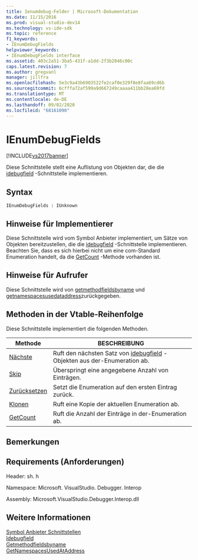 ```yaml
---
title: Ienumdebug-Felder | Microsoft-Dokumentation
ms.date: 11/15/2016
ms.prod: visual-studio-dev14
ms.technology: vs-ide-sdk
ms.topic: reference
f1_keywords:
- IEnumDebugFields
helpviewer_keywords:
- IEnumDebugFields interface
ms.assetid: 403c2a51-3ba5-431f-a1dd-2f3b2046c00c
caps.latest.revision: 7
ms.author: gregvanl
manager: jillfra
ms.openlocfilehash: 5e3c9a43b6903522fe2caf0e329f8e8faa69cd6b
ms.sourcegitcommit: 6cfffa72af599a9d667249caaaa411bb28ea69fd
ms.translationtype: MT
ms.contentlocale: de-DE
ms.lasthandoff: 09/02/2020
ms.locfileid: "68161090"
---
```

# <a name="ienumdebugfields"></a>IEnumDebugFields
[!INCLUDE[vs2017banner](../../../includes/vs2017banner.md)]

Diese Schnittstelle stellt eine Auflistung von Objekten dar, die die [idebugfield](../../../extensibility/debugger/reference/idebugfield.md) -Schnittstelle implementieren.  
  
## <a name="syntax"></a>Syntax  
  
```  
IEnumDebugFields : IUnknown  
```  
  
## <a name="notes-for-implementers"></a>Hinweise für Implementierer  
 Diese Schnittstelle wird vom Symbol Anbieter implementiert, um Sätze von Objekten bereitzustellen, die die [idebugfield](../../../extensibility/debugger/reference/idebugfield.md) -Schnittstelle implementieren. Beachten Sie, dass es sich hierbei nicht um eine com-Standard Enumeration handelt, da die [GetCount](../../../extensibility/debugger/reference/ienumdebugfields-getcount.md) -Methode vorhanden ist.  
  
## <a name="notes-for-callers"></a>Hinweise für Aufrufer  
 Diese Schnittstelle wird von [getmethodfieldsbyname](../../../extensibility/debugger/reference/idebugsymbolprovider-getmethodfieldsbyname.md) und [getnamespacesusedataddress](../../../extensibility/debugger/reference/idebugsymbolprovider-getnamespacesusedataddress.md)zurückgegeben.  
  
## <a name="methods-in-vtable-order"></a>Methoden in der Vtable-Reihenfolge  
 Diese Schnittstelle implementiert die folgenden Methoden.  
  
|Methode|BESCHREIBUNG|  
|------------|-----------------|  
|[Nächste](../../../extensibility/debugger/reference/ienumdebugfields-next.md)|Ruft den nächsten Satz von [idebugfield](../../../extensibility/debugger/reference/idebugfield.md) -Objekten aus der-Enumeration ab.|  
|[Skip](../../../extensibility/debugger/reference/ienumdebugfields-skip.md)|Überspringt eine angegebene Anzahl von Einträgen.|  
|[Zurücksetzen](../../../extensibility/debugger/reference/ienumdebugfields-reset.md)|Setzt die Enumeration auf den ersten Eintrag zurück.|  
|[Klonen](../../../extensibility/debugger/reference/ienumdebugfields-clone.md)|Ruft eine Kopie der aktuellen Enumeration ab.|  
|[GetCount](../../../extensibility/debugger/reference/ienumdebugfields-getcount.md)|Ruft die Anzahl der Einträge in der-Enumeration ab.|  
  
## <a name="remarks"></a>Bemerkungen  
  
## <a name="requirements"></a>Requirements (Anforderungen)  
 Header: sh. h  
  
 Namespace: Microsoft. VisualStudio. Debugger. Interop  
  
 Assembly: Microsoft.VisualStudio.Debugger.Interop.dll  
  
## <a name="see-also"></a>Weitere Informationen  
 [Symbol Anbieter Schnittstellen](../../../extensibility/debugger/reference/symbol-provider-interfaces.md)   
 [Idebugfield](../../../extensibility/debugger/reference/idebugfield.md)   
 [Getmethodfieldsbyname](../../../extensibility/debugger/reference/idebugsymbolprovider-getmethodfieldsbyname.md)   
 [GetNamespacesUsedAtAddress](../../../extensibility/debugger/reference/idebugsymbolprovider-getnamespacesusedataddress.md)
